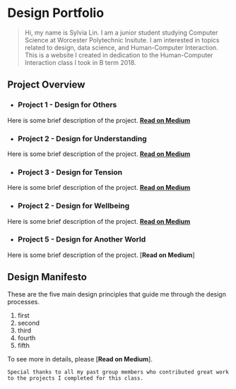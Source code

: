 # Design Portfolio


> Hi, my name is Sylvia Lin. I am a junior student studying Computer Science at Worcester Polytechnic Insitute. I am interested in topics related to design, data science, and Human-Computer Interaction. This is a website I created in dedication to the Human-Computer Interaction class I took in B term 2018. 


## Project Overview

- ### Project 1 - Design for Others
Here is some brief description of the project.
[**Read on Medium**](https://medium.com/@huntercaouette/designing-for-others-a064161b2284)
- ### Project 2 - Design for Understanding
Here is some brief description of the project.
[**Read on Medium**](https://medium.com/@sylvia7lin/design-document-design-for-understanding-2df6a4110758)
- ### Project 3 - Design for Tension
Here is some brief description of the project.
[**Read on Medium**](https://medium.com/@sylvia7lin/design-for-tension-45ed1617a20c)
- ### Project 2 - Design for Wellbeing
Here is some brief description of the project.
[**Read on Medium**](https://medium.com/@sylvia7lin/design-reflection-design-for-well-being-44d1ec591f94)
- ### Project 5 - Design for Another World
Here is some brief description of the project.
[**Read on Medium**]


## Design Manifesto
These are the five main design principles that guide me through the design processes.
1. first
2. second
3. third 
4. fourth
5. fifth

To see more in details, please [**Read on Medium**]. 


`Special thanks to all my past group members who contributed great work to the projects I completed for this class.`
